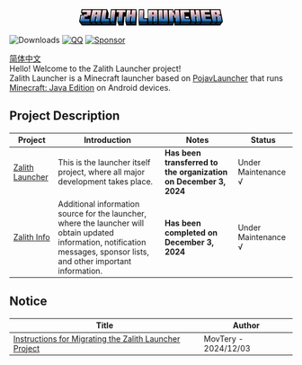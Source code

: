 <div align="center">
    <img width="256" src="images/app_name_title.png"></img>
</div>

![Downloads](https://img.shields.io/github/downloads/ZalithLauncher/ZalithLauncher/total)
[![QQ](https://img.shields.io/badge/QQ-blue)](https://qm.qq.com/q/2MVxS0B29y)
[![Sponsor](https://img.shields.io/badge/sponsor-30363D?logo=GitHub-Sponsors)](https://afdian.com/a/MovTery)

<a href="/README_ZH_CN.md">简体中文</a>  
Hello! Welcome to the Zalith Launcher project!  
Zalith Launcher is a Minecraft launcher based on [PojavLauncher](https://github.com/PojavLauncherTeam/PojavLauncher) that runs [Minecraft: Java Edition](https://www.minecraft.net/) on Android devices.  

## Project Description
| Project | Introduction | Notes | Status |
| ------ | ------ | ------ | ------ |
| [Zalith Launcher](https://github.com/ZalithLauncher/ZalithLauncher) | This is the launcher itself project, where all major development takes place. | **Has been transferred to the organization on December 3, 2024** | Under Maintenance √ |
| [Zalith Info](https://github.com/ZalithLauncher/Zalith-Info) | Additional information source for the launcher, where the launcher will obtain updated information, notification messages, sponsor lists, and other important information. | **Has been completed on December 3, 2024** | Under Maintenance √ |

## Notice
| Title | Author |
| ------ | --- |
| [Instructions for Migrating the Zalith Launcher Project](/notice/migrate_en_us.md_) | MovTery - 2024/12/03 |
